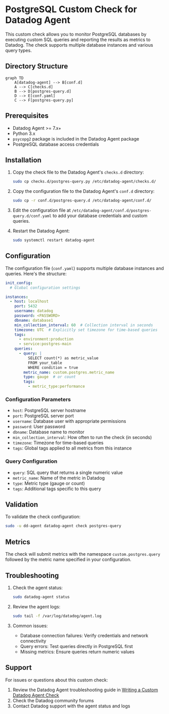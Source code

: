# PostgreSQL Custom Check for Datadog Agent

This custom check allows you to monitor PostgreSQL databases by executing custom SQL queries and reporting the results as metrics to Datadog. The check supports multiple database instances and various query types.

## Directory Structure

```mermaid
graph TD
    A[datadog-agent] --> B[conf.d]
    A --> C[checks.d]
    B --> D[postgres-query.d]
    D --> E[conf.yaml]
    C --> F[postgres-query.py]
```

## Prerequisites

- Datadog Agent >= 7.x+
- Python 3.x
- `psycopg2` package is included in the Datadog Agent package
- PostgreSQL database access credentials

## Installation

1. Copy the check file to the Datadog Agent's `checks.d` directory:
   ```bash
   sudo cp checks.d/postgres-query.py /etc/datadog-agent/checks.d/
   ```

2. Copy the configuration file to the Datadog Agent's `conf.d` directory:
   ```bash
   sudo cp -r conf.d/postgres-query.d /etc/datadog-agent/conf.d/
   ```

3. Edit the configuration file at `/etc/datadog-agent/conf.d/postgres-query.d/conf.yaml` to add your database credentials and custom queries.

4. Restart the Datadog Agent:
   ```bash
   sudo systemctl restart datadog-agent
   ```

## Configuration

The configuration file (`conf.yaml`) supports multiple database instances and queries. Here's the structure:

```yaml
init_config:
  # Global configuration settings

instances:
  - host: localhost
    port: 5432
    username: datadog
    password: <PASSWORD>
    dbname: database1
    min_collection_interval: 60  # Collection interval in seconds
    timezone: UTC  # Explicitly set timezone for time-based queries
    tags:
      - environment:production
      - service:postgres-main
    queries:
      - query: |
          SELECT count(*) as metric_value
          FROM your_table
          WHERE condition = true
        metric_name: custom.postgres.metric_name
        type: gauge  # or count
        tags:
          - metric_type:performance
```

### Configuration Parameters

- `host`: PostgreSQL server hostname
- `port`: PostgreSQL server port
- `username`: Database user with appropriate permissions
- `password`: User password
- `dbname`: Database name to monitor
- `min_collection_interval`: How often to run the check (in seconds)
- `timezone`: Timezone for time-based queries
- `tags`: Global tags applied to all metrics from this instance

### Query Configuration

- `query`: SQL query that returns a single numeric value
- `metric_name`: Name of the metric in Datadog
- `type`: Metric type (gauge or count)
- `tags`: Additional tags specific to this query

## Validation

To validate the check configuration:

```bash
sudo -u dd-agent datadog-agent check postgres-query
```

## Metrics

The check will submit metrics with the namespace `custom.postgres.query` followed by the metric name specified in your configuration.

## Troubleshooting

1. Check the agent status:
   ```bash
   sudo datadog-agent status
   ```

2. Review the agent logs:
   ```bash
   sudo tail -f /var/log/datadog/agent.log
   ```

3. Common issues:
   - Database connection failures: Verify credentials and network connectivity
   - Query errors: Test queries directly in PostgreSQL first
   - Missing metrics: Ensure queries return numeric values

## Support

For issues or questions about this custom check:

1. Review the Datadog Agent troubleshooting guide in [Writing a Custom Datadog Agent Check](https://docs.datadoghq.com/developers/custom_checks/write_agent_check/)
2. Check the Datadog community forums
3. Contact Datadog support with the agent status and logs
